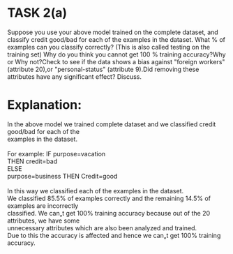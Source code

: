 # TASK 2(a) 
<p>Suppose you use your above model trained on the complete dataset, and classify credit good/bad for each of the examples in the dataset. What % of examples can you classify correctly? (This is also called testing on the training set) Why do you think you cannot get 100 % training accuracy?Why or Why not?Check to see if the data shows a bias against "foreign workers" (attribute 20),or "personal-status" (attribute 9).Did removing these attributes have any significant effect? Discuss.</p>

# Explanation:
In the above model we trained complete dataset and we classified credit good/bad for each of the<br>
examples in the dataset.<br>
<br>
For example: IF purpose=vacation <br>
      THEN credit=bad <br> 
      ELSE<br>
        purpose=business THEN Credit=good <br><br>
In this way we classified each of the examples in the dataset. <br>
We classified 85.5% of examples correctly and the remaining 14.5% of examples are incorrectly <br> 
classified. We can„t get 100% training accuracy because out of the 20 attributes, we have some <br>
unnecessary attributes which are also been analyzed and trained. <br>
Due to this the accuracy is affected and hence we can„t get 100% training accuracy.<br> 
